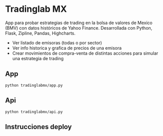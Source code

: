 Tradinglab MX
============

App  para probar estrategias de trading en la bolsa de valores de Mexico (BMV) con datos históricos de Yahoo Finance.
Desarrollada con Python, Flask, Zipline, Pandas, Highcharts.

- Ver listado de emisoras (todas o por sector)
- Ver info historica y grafica de precios de una emisora
- Crear movimientos de compra-venta de distintas acciones para simular una estrategia de trading

## App

```python tradinglabmx/app.py```

## Api

```python tradinglabmx/api.py```

## Instrucciones deploy


